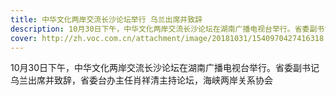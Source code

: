 ```yaml
---
title: 中华文化两岸交流长沙论坛举行 乌兰出席并致辞
description: 10月30日下午，中华文化两岸交流长沙论坛在湖南广播电视台举行。省委副书记乌兰出席并致辞，省委台办主任肖祥清主持论坛，海峡两岸关系协会
cover: http://zh.voc.com.cn/attachment/image/20181031/1540970427416318.jpg
---
```

<!--StartFragment-->

10月30日下午，中华文化两岸交流长沙论坛在湖南广播电视台举行。省委副书记乌兰出席并致辞，省委台办主任肖祥清主持论坛，海峡两岸关系协会

<!--EndFragment-->